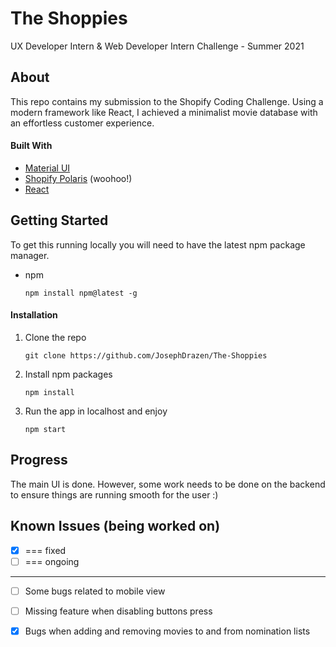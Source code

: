 # The Shoppies
 UX Developer Intern & Web Developer Intern Challenge - Summer 2021

## About

This repo contains my submission to the Shopify Coding Challenge. Using a modern framework like React, I achieved a minimalist movie database with an effortless customer experience. 

#### Built With

- [Material UI](https://material-ui.com)
- [Shopify Polaris](https://polaris.shopify.com) (woohoo!) 
- [React](https://reactjs.org)

## Getting Started 

To get this running locally you will need to have the latest npm package manager. 

* npm
    
    ```npm install npm@latest -g```
    
#### Installation 

1. Clone the repo 
     
     ```git clone https://github.com/JosephDrazen/The-Shoppies```
     
2. Install npm packages 
     
     ```npm install```
     
3. Run the app in localhost and enjoy
     
     ```npm start```

## Progress

The main UI is done. However, some work needs to be done on the backend to ensure things are running smooth for the user :) 


## Known Issues (being worked on) 

- [x] === fixed
- [ ] === ongoing 

------------------------------------------

- [ ] Some bugs related to mobile view

- [ ] Missing feature when disabling buttons press

- [x] Bugs when adding and removing movies to and from nomination lists 
